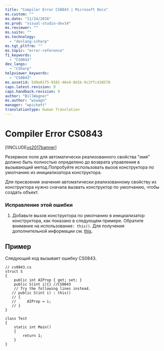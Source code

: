 ```yaml
---
title: "Compiler Error CS0843 | Microsoft Docs"
ms.custom: ""
ms.date: "11/24/2016"
ms.prod: "visual-studio-dev14"
ms.reviewer: ""
ms.suite: ""
ms.technology: 
  - "devlang-csharp"
ms.tgt_pltfrm: ""
ms.topic: "error-reference"
f1_keywords: 
  - "CS0843"
dev_langs: 
  - "CSharp"
helpviewer_keywords: 
  - "CS0843"
ms.assetid: 5d9e01f5-9581-46e4-8d1b-9c3ffc438570
caps.latest.revision: 9
caps.handback.revision: 9
author: "BillWagner"
ms.author: "wiwagn"
manager: "wpickett"
translationtype: Human Translation
---
```

# Compiler Error CS0843
[!INCLUDE[vs2017banner](../../../csharp/includes/vs2017banner.md)]

Резервное поле для автоматически реализованного свойства "имя" должно быть полностью определено до возврата управления в вызывающий метод.Попробуйте использовать вызов конструктора по умолчанию из инициализатора конструктора.  
  
 Для присвоения значения автоматически реализованному свойству из конструктора нужно сначала вызвать конструктор по умолчанию, чтобы создать объект.  
  
### Исправление этой ошибки  
  
1.  Добавьте вызов конструктора по умолчанию в инициализатор конструктора, как показано в следующем примере.  Обратите внимание на использование`: this()`.  Для получения дополнительной информации см. [this](../../../csharp/language-reference/keywords/this.md).  
  
## Пример  
 Следующий код вызывает ошибку CS0843.  
  
```  
// cs0843.cs  
struct S  
{  
    public int AIProp { get; set; }  
    public S(int i){} //CS0843  
    // Try the following lines instead.  
   // public S(int i) : this()  
   // {  
   //     AIProp = i;  
   // }  
}  
  
class Test  
{  
    static int Main()  
    {  
        return 1;  
    }  
}  
```